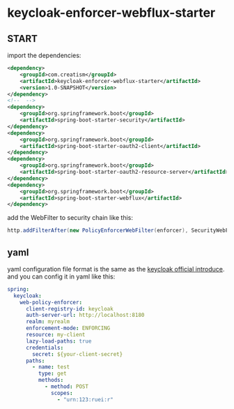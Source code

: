 # keycloak-enforcer-webflux-starter

## START
import the dependencies:
```xml
<dependency>
    <groupId>com.creatism</groupId>
    <artifactId>keycloak-enforcer-webflux-starter</artifactId>
    <version>1.0-SNAPSHOT</version>
</dependency>
<!--  -->
<dependency>
    <groupId>org.springframework.boot</groupId>
    <artifactId>spring-boot-starter-security</artifactId>
</dependency>
<dependency>
    <groupId>org.springframework.boot</groupId>
    <artifactId>spring-boot-starter-oauth2-client</artifactId>
</dependency>
<dependency>
    <groupId>org.springframework.boot</groupId>
    <artifactId>spring-boot-starter-oauth2-resource-server</artifactId>
</dependency>
<dependency>
    <groupId>org.springframework.boot</groupId>
    <artifactId>spring-boot-starter-webflux</artifactId>
</dependency>
```
add the WebFilter to security chain like this:
```java
http.addFilterAfter(new PolicyEnforcerWebFilter(enforcer), SecurityWebFiltersOrder.SECURITY_CONTEXT_SERVER_WEB_EXCHANGE);
```
## yaml
yaml configuration file format is the same as the <a href="https://www.keycloak.org/docs/latest/authorization_services/index.html#_enforcer_overview">keycloak official introduce</a>.<br>
and you can config it in yaml like this:
```yaml
spring:
  keycloak:
    web-policy-enforcer:
      client-registry-id: keycloak
      auth-server-url: http://localhost:8180
      realm: myrealm
      enforcement-mode: ENFORCING
      resource: my-client
      lazy-load-paths: true
      credentials:
        secret: ${your-client-secret}
      paths:
        - name: test
          type: get
          methods:
            - method: POST
              scopes:
                - "urn:123:ruei:r"

```
